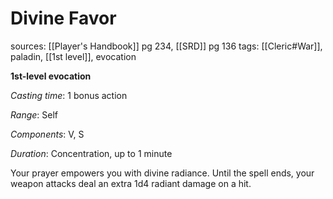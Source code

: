 # Divine Favor
sources: [[Player's Handbook]] pg 234, [[SRD]] pg 136
tags: [[Cleric#War]], paladin, [[1st level]], evocation

**1st-level evocation**

*Casting time*: 1 bonus action

*Range*: Self

*Components*: V, S

*Duration*: Concentration, up to 1 minute

Your prayer empowers you with divine radiance. Until the spell ends, your weapon attacks deal an extra 1d4 radiant damage on a hit.
